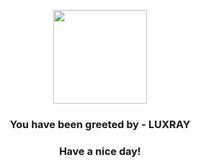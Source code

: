 <p align="center">
            <img src="https://raw.githubusercontent.com/PokeAPI/sprites/master/sprites/pokemon/405.png" width="150" height="150">
          </p>
          <h3 align="center">You have been greeted by - <b>LUXRAY</b></h3>
          <h3 align="center">Have a nice day!</h3>
